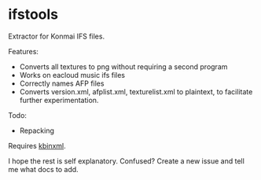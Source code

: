 # ifstools
Extractor for Konmai IFS files.

Features:
- Converts all textures to png without requiring a second program
- Works on eacloud music ifs files
- Correctly names AFP files
- Converts version.xml, afplist.xml, texturelist.xml to plaintext, to facilitate further experimentation.

Todo:
- Repacking

Requires [kbinxml](https://github.com/mon/kbinxml/).

I hope the rest is self explanatory. Confused? Create a new issue and tell me what docs to add.
